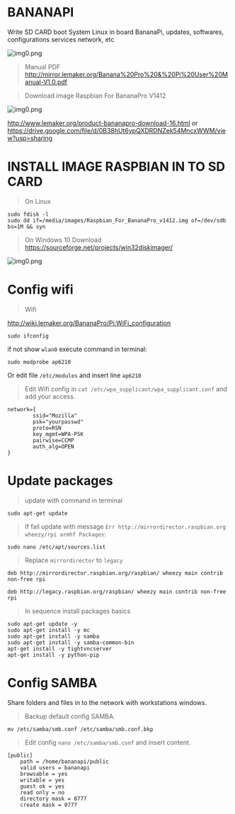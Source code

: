 # BANANAPI
Write SD CARD boot System Linux in board BananaPi, updates, softwares, configurations services network, etc

![img0.png](http://www.lemaker.org/Public/uploads/product/2015/1022/56284d9b0d292_thumb.jpg)

> Manual PDF
http://mirror.lemaker.org/Banana%20Pro%20&%20Pi%20User%20Manual-V1.0.pdf

> Download image Raspbian For BananaPro V1412

![img0.png](http://www.lemaker.org/Public/uploads/file/2015/1020/5625a399abfe4.png)

http://www.lemaker.org/product-bananapro-download-16.html or https://drive.google.com/file/d/0B38hUt6ypQXDRDNZek54MncxWWM/view?usp=sharing

# INSTALL IMAGE RASPBIAN IN TO SD CARD

> On Linux
```
sudo fdisk -l
sudo dd if=/media/images/Raspbian_For_BananaPro_v1412.img of=/dev/sdb bs=1M && syn

```
> On Windows 10
Download https://sourceforge.net/projects/win32diskimager/

![img0.png](https://a.fsdn.com/con/app/proj/win32diskimager/screenshots/Win32DiskImager-1.0.png/max/max/1)

# Config wifi
> Wifi 

http://wiki.lemaker.org/BananaPro/Pi:WiFi_configuration

```
sudo ifconfig
```

if not show `wlan0` execute command in terminal:
```
sudo modprobe ap6210
```
Or edit file `/etc/modules` and insert line `ap6210`


> Edit Wifi config in `cat /etc/wpa_supplicant/wpa_supplicant.conf` and add your access.
```
network={
        ssid="Mozilla"
        psk="yourpasswd"
        proto=RSN
        key_mgmt=WPA-PSK
        pairwise=CCMP
        auth_alg=OPEN
}
```

# Update packages
> update with command in terminal
```
sudo apt-get update
```
> If fail update with message `Err http://mirrordirector.raspbian.org wheezy/rpi armhf Packages`:
```
sudo nano /etc/apt/sources.list
```
> Replace `mirrordirector` to `legacy`
```
deb http://mirrordirector.raspbian.org/raspbian/ wheezy main contrib non-free rpi
```
```
deb http://legacy.raspbian.org/raspbian/ wheezy main contrib non-free rpi
```
> In sequence install packages basics
```
sudo apt-get update -y
sudo apt-get install -y mc
sudo apt-get install -y samba
sudo apt-get install -y samba-common-bin
apt-get install -y tightvncserver
apt-get install -y python-pip
```

# Config SAMBA

Share folders and files in to the network with workstations windows.

> Backup default config SAMBA.
```
mv /etc/samba/smb.conf /etc/samba/smb.conf.bkp
```
> Edit config `nano /etc/samba/smb.conf` and insert content.
```
[public]
    path = /home/bananapi/public
    valid users = bananapi
    browsable = yes
    writable = yes
    guest ok = yes
    read only = no
    directory mask = 0777
    create mask = 0777
```







